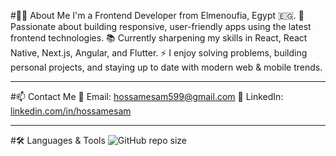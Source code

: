 #👨‍💻 About Me
I'm a Frontend Developer from Elmenoufia, Egypt 🇪🇬.
🔭 Passionate about building responsive, user-friendly apps using the latest frontend technologies.
📚 Currently sharpening my skills in React, React Native, Next.js, Angular, and Flutter.
⚡ I enjoy solving problems, building personal projects, and staying up to date with modern web & mobile trends.
___
#📫 Contact Me
📧 Email: hossamesam599@gmail.com
🔗 LinkedIn: [linkedin.com/in/hossamesam](https://www.linkedin.com/in/hossamesam/)
___
#🛠️ Languages & Tools
![GitHub repo size](https://img.shields.io/github/repo-size/username/repo)
